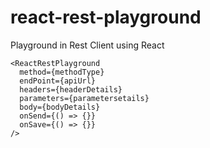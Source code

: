 # react-rest-playground
Playground in Rest Client using React


```
<ReactRestPlayground
  method={methodType}
  endPoint={apiUrl}
  headers={headerDetails}
  parameters={parametersetails}
  body={bodyDetails}
  onSend={() => {}}
  onSave={() => {}}
/>
```
